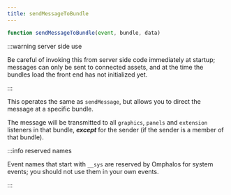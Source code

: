 ```yaml
---
title: sendMessageToBundle
---
```


```js
function sendMessageToBundle(event, bundle, data)
```

:::warning server side use

Be careful of invoking this from server side code immediately at startup;
messages can only be sent to connected assets, and at the time the bundles load
the front end has not initialized yet.

:::

This operates the same as `sendMessage`, but allows you to direct the message
at a specific bundle.

The message will be transmitted to all `graphics`, `panels` and `extension`
listeners in that bundle, ***except*** for the sender (if the sender is a
member of that bundle).

:::info reserved names

Event names that start with `__sys` are reserved by Omphalos for system events;
you should not use them in your own events.

:::